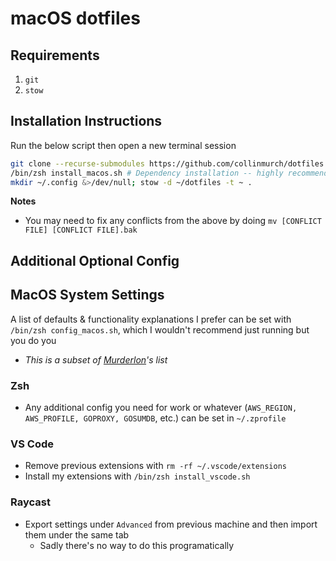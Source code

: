 # macOS dotfiles

## Requirements

1. `git`
2. `stow`

## Installation Instructions

Run the below script then open a new terminal session

```bash
git clone --recurse-submodules https://github.com/collinmurch/dotfiles ~
/bin/zsh install_macos.sh # Dependency installation -- highly recommended
mkdir ~/.config &>/dev/null; stow -d ~/dotfiles -t ~ .
```

**Notes**
- You may need to fix any conflicts from the above by doing `mv [CONFLICT FILE] [CONFLICT FILE].bak`

## Additional Optional Config

## MacOS System Settings

A list of defaults & functionality explanations I prefer can be set with `/bin/zsh config_macos.sh`, which I wouldn't recommend just running but you do you
- *This is a subset of [Murderlon](https://github.com/murderlon)'s list*

### Zsh

- Any additional config you need for work or whatever (`AWS_REGION, AWS_PROFILE, GOPROXY, GOSUMDB`, etc.) can be set in `~/.zprofile`

### VS Code

- Remove previous extensions with `rm -rf ~/.vscode/extensions`
- Install my extensions with `/bin/zsh install_vscode.sh`

### Raycast

- Export settings under `Advanced` from previous machine and then import them under the same tab
  - Sadly there's no way to do this programatically
